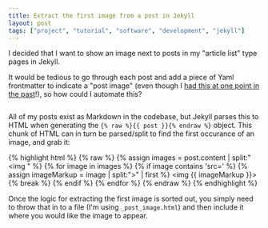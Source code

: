 ```yaml
---
title: Extract the first image from a post in Jekyll
layout: post
tags: ["project", "tutorial", "software", "development", "jekyll"]
---
```


I decided that I want to show an image next to posts in my "article list" type pages in Jekyll.

It would be tedious to go through each post and add a piece of Yaml frontmatter to indicate a "post image" (even though I [had this at one point in the past](/post/adding-more-post-metadata-to-jekyll-with-yaml/)!), so how could I automate this?

<!-- more -->

<img src="{{ site.baseurl }}/images/tooth-pull.png" alt="" class="center">

All of my posts exist as Markdown in the codebase, but Jekyll parses this to HTML when generating the `{% raw %}{{ post }}{% endraw %}` object. This chunk of HTML can in turn be parsed/split to find the first occurance of an image, and grab it:

{% highlight html %}
{% raw %}
{% assign images = post.content | split:"<img " %}
{% for image in images %}
  {% if image contains 'src=' %}
    {% assign imageMarkup = image | split:">" | first %}
    <img {{ imageMarkup }}>
    {% break %}
  {% endif %}
{% endfor %}
{% endraw %}
{% endhighlight %}

Once the logic for extracting the first image is sorted out, you simply need to throw that in to a file (I'm using `_post_image.html`) and then include it where you would like the image to appear.